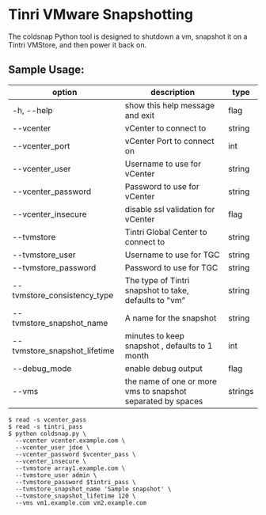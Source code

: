 # Tinri VMware Snapshotting

The coldsnap Python tool is designed to shutdown a vm, snapshot it on a Tintri VMStore, and then power it back on.

## Sample Usage:

| option                       | description                                                 | type    |
| ---------------------------- | ----------------------------------------------------------- | ------- |
| -h, --help                   | show this help message and exit                             | flag    |
| --vcenter                    | vCenter to connect to                                       | string  |
| --vcenter_port               | vCenter Port to connect on                                  | int     |
| --vcenter_user               | Username to use for vCenter                                 | string  |
| --vcenter_password           | Password to use for vCenter                                 | string  |
| --vcenter_insecure           | disable ssl validation for vCenter                          | flag    |
| --tvmstore                   | Tintri Global Center to connect to                          | string  |
| --tvmstore_user              | Username to use for TGC                                     | string  |
| --tvmstore_password          | Password to use for TGC                                     | string  |
| --tvmstore_consistency_type  | The type of Tintri snapshot to take, defaults to "vm"       | string  |
| --tvmstore_snapshot_name     | A name for the snapshot                                     | string  |
| --tvmstore_snapshot_lifetime | minutes to keep snapshot , defaults to 1 month              | int     |
| --debug_mode                 | enable debug output                                         | flag    |
| --vms                        | the name of one or more vms to snapshot separated by spaces | strings |


```
$ read -s vcenter_pass
$ read -s tintri_pass
$ python coldsnap.py \
  --vcenter vcenter.example.com \
  --vcenter_user jdoe \
  --vcenter_password $vcenter_pass \
  --vcenter_insecure \
  --tvmstore array1.example.com \
  --tvmstore_user admin \
  --tvmstore_password $tintri_pass \
  --tvmstore_snapshot_name 'Sample snapshot' \
  --tvmstore_snapshot_lifetime 120 \
  --vms vm1.example.com vm2.example.com
```
